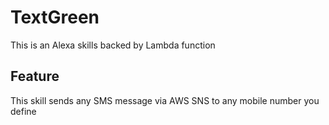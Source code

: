 # TextGreen
This is an Alexa skills backed by Lambda function

## Feature
This skill sends any SMS message via AWS SNS to any mobile number you define